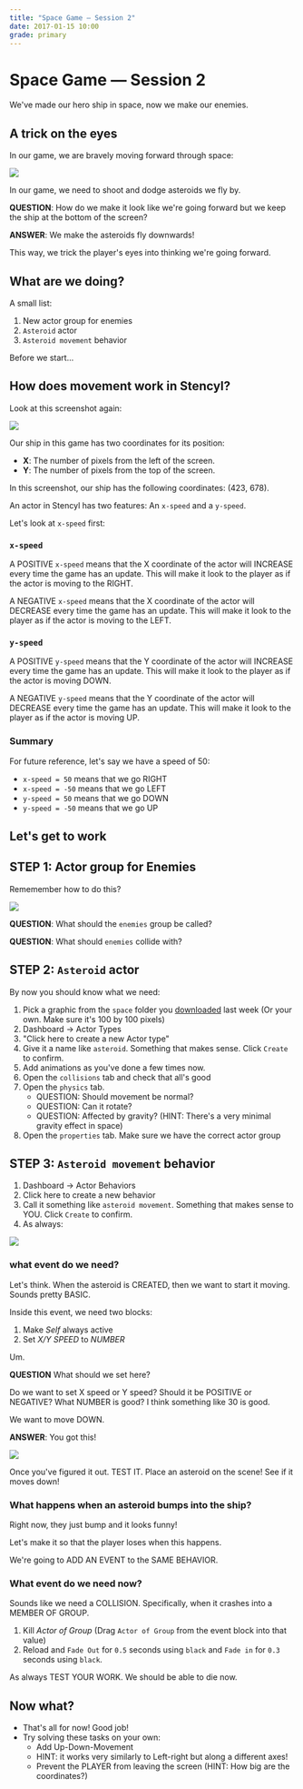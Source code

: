 ```yaml
---
title: "Space Game — Session 2"
date: 2017-01-15 10:00
grade: primary
---
```


# Space Game — Session 2

We've made our hero ship in space, now we make our enemies.

## A trick on the eyes

In our game, we are bravely moving forward through space:

![](http://i.imgur.com/L7Usdak.png)

In our game, we need to shoot and dodge asteroids we fly by.

__QUESTION__: How do we make it look like we're going forward but we keep the
ship at the bottom of the screen?

__ANSWER__: We make the asteroids fly downwards!

This way, we trick the player's eyes into thinking we're going forward.

## What are we doing?

A small list:

1. New actor group for enemies
2. `Asteroid` actor
3. `Asteroid movement` behavior

Before we start...

## How does movement work in Stencyl?

Look at this screenshot again:

![](http://i.imgur.com/L7Usdak.png)

Our ship in this game has two coordinates for its position:

- __X__: The number of pixels from the left of the screen.
- __Y__: The number of pixels from the top of the screen.

In this screenshot, our ship has the following coordinates: (423, 678).

An actor in Stencyl has two features: An `x-speed` and a `y-speed`.

Let's look at `x-speed` first:

### `x-speed`

A POSITIVE `x-speed` means that the X coordinate of the actor will INCREASE
every time the game has an update. This will make it look to the player as if
the actor is moving to the RIGHT.

A NEGATIVE `x-speed` means that the X coordinate of the actor will DECREASE
every time the game has an update. This will make it look to the player as if
the actor is moving to the LEFT.

### `y-speed`

A POSITIVE `y-speed` means that the Y coordinate of the actor will INCREASE
every time the game has an update. This will make it look to the player as if
the actor is moving DOWN.

A NEGATIVE `y-speed` means that the Y coordinate of the actor will DECREASE
every time the game has an update. This will make it look to the player as if
the actor is moving UP.

### Summary

For future reference, let's say we have a speed of 50:

- `x-speed = 50` means that we go RIGHT
- `x-speed = -50` means that we go LEFT
- `y-speed = 50` means that we go DOWN
- `y-speed = -50` means that we go UP

## Let's get to work

## STEP 1: Actor group for Enemies

Rememember how to do this?

![](http://i.imgur.com/HkGpxGv.png)

__QUESTION__: What should the `enemies` group be called?

__QUESTION__: What should `enemies` collide with?

## STEP 2: `Asteroid` actor

By now you should know what we need:

1. Pick a graphic from the `space` folder you [downloaded](bit.ly/cgp-space) last week (Or your own. Make sure it's 100 by 100 pixels)
2. Dashboard -> Actor Types
3. "Click here to create a new Actor type"
4. Give it a name like `asteroid`. Something that makes sense. Click `Create` to confirm.
5. Add animations as you've done a few times now.
6. Open the `collisions` tab and check that all's good
7. Open the `physics` tab.
    - QUESTION: Should movement be normal?
    - QUESTION: Can it rotate?
    - QUESTION: Affected by gravity? (HINT: There's a very minimal gravity effect in space)
8. Open the `properties` tab. Make sure we have the correct actor group

## STEP 3: `Asteroid movement` behavior

1. Dashboard -> Actor Behaviors
2. Click here to create a new behavior
3. Call it something like `asteroid movement`. Something that makes sense to YOU. Click `Create` to confirm.
4. As always:

![](http://i.imgur.com/Z4sSmfJ.png)

### what event do we need?

Let's think. When the asteroid is CREATED, then we want to start it moving. Sounds pretty BASIC.

Inside this event, we need two blocks:

1. Make *Self* always active
2. Set *X/Y SPEED* to *NUMBER*

Um.

__QUESTION__ What should we set here?

Do we want to set X speed or Y speed? Should it be POSITIVE or NEGATIVE? What NUMBER is good? I think something like 30 is good.

We want to move DOWN.

__ANSWER__: You got this!

![](http://www.golfian.com/wp-content/uploads/2016/08/Who-can-do-it-you-can-do-it-Love-Meme-Picture.jpg)

Once you've figured it out. TEST IT. Place an asteroid on the scene! See if it moves down!

### What happens when an asteroid bumps into the ship?

Right now, they just bump and it looks funny!

Let's make it so that the player loses when this happens.

We're going to ADD AN EVENT to the SAME BEHAVIOR.

### What event do we need now?

Sounds like we need a COLLISION. Specifically, when it crashes into a MEMBER OF GROUP.

1. Kill *Actor of Group* (Drag `Actor of Group` from the event block into that value)
2. Reload and `Fade Out` for `0.5` seconds using `black` and `Fade in` for `0.3` seconds using `black`.

As always TEST YOUR WORK. We should be able to die now.

## Now what?

- That's all for now! Good job!
- Try solving these tasks on your own:
    - Add Up-Down-Movement
    - HINT: it works very similarly to Left-right but along a different axes!
    - Prevent the PLAYER from leaving the screen (HINT: How big are the coordinates?)
